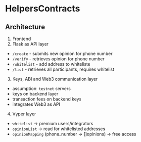 # HelpersContracts

## Architecture

1. Frontend
2. Flask as API layer
- `/create` - submits new opinion for phone number
- `/verify` - retrieves opinion for phone number
- `/whitelist` - add address to whiteliste
- `/list` - retrieves all participants, requires whitelist
3. Keys, ABI and Web3 communication layer
- assumption: `testnet` servers
- keys on backend layer
- transaction fees on backend keys
- integrates Web3 as API
4. Vyper layer
- `whitelist` -> premium users/integrators
- `opinionList` -> read for whitelisted addresses
- `opinionMapping` (phone_number -> []opinions) -> free access
